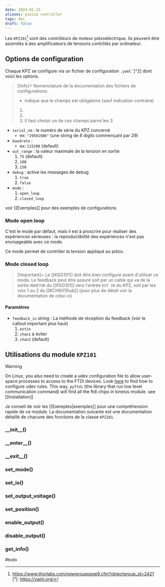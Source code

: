 ```yaml
---
date: 2024-01-23
aliases: piezzo controller
tags: doc
draft: false
---
```


Les `KPZ101`[^1] sont des contrôleurs de moteur piézoélectrique. Ils peuvent être assimilés à des amplificateurs de tensions contrôlés par ordinateur. 

## Options de configuration

Chaque KPZ se configure via un fichier de configuration `.yaml`¨[^2] dont voici les options.

> [!info]+
> Nomenclature de la documentation des fichiers de configurations:
> - indique que le champs est obligatoire (sauf indication contraire)
> 1.
> 2.
> 3. Il faut choisir un de ces champs parmi les 3

- `serial_nm` : le numéro de série du KPZ concerné
	- ex: `"29501986"` (une string de 8 digits commençant par 29)
- `baudrate` :
	- ex: `115200` (default)
- `out_range` : la valeur maximale de la tension en sortie
	1. `75` (default)
	2. `100`
	3. `150`
- `debug` : active les messages de debug
	1. `true`
	2. `false`
- `mode` : 
	1. `open_loop`
	2. `closed_loop`

voir [[Exemples]] pour des exemples de configurations

### Mode open loop

C'est le mode par défaut, mais il est à proscrire pour réaliser des expériences sérieuses : la reproductibilité des expériences n'est pas envisageable avec ce mode.

Ce mode permet de contrôler la tension appliqué au piézo.

### Mode closed loop

> [!important]+ 
> Le [[KSG101]] doit être bien configuré avant d'utiliser ce mode. Le feedback peut être assuré soit par un cable qui va de la sortie `MONITOR` du [[KSG101]] vers l'entrée `EXT IN` du KPZ, soit par les voix 1 ou 2 du [[KCH601|hub]] (pour plus de détail voir la documentation de celui-ci)

#### Paramètres

- `feedback_in` *string* : La méthode de réception du feedback (voir le callout important plus haut)
	1. `extin`
	2. `chan1` à éviter
	3. `chan2` (default)

## Utilisations du module `KPZ101`

> [!warning] 
> On Linux, you also need to create a udev configuration file to allow user-space processes to access to the FTDI devices. 
> Look [here](https://eblot.github.io/pyftdi/installation.html) to find how to configure udev rules.
> This way, `pyftdi` (the library that run low level communication command) will find all the ftdi chips in kinesis module.
> see [[Installation]]


Je conseil de voir les [[Exemples|exemples]] pour une compréhension rapide de ce module. La documentation suivante est une documentation détaillé de chacune des fonctions de la classe `KPZ101`.

### \_\_init\_\_()

### \_\_enter\_\_()

### \_\_exit\_\_()

### set_mode()

### set_io()

### set_output_voltage()

### set_position()

### enable_output()

### disable_output()

### get_info()




#todo


[^1]: https://www.thorlabs.com/newgrouppage9.cfm?objectgroup_id=2421
[²]: https://yaml.org/